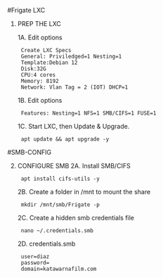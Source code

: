 #Frigate LXC

1. PREP THE LXC

	1A. Edit options

		Create LXC Specs
		General: Priviledged=1 Nesting=1
		Template:Debian 12
		Disk:32G
		CPU:4 cores
		Memory: 8192
		Network: Vlan Tag = 2 (IOT) DHCP=1
		
	1B. Edit options

		Features: Nesting=1 NFS=1 SMB/CIFS=1 FUSE=1
		

	1C. Start LXC, then Update & Upgrade.

		apt update && apt upgrade -y


#SMB-CONFIG

2. CONFIGURE SMB
	2A. Install SMB/CIFS

		apt install cifs-utils -y


	2B. Create a folder in /mnt to mount the share

		mkdir /mnt/smb/Frigate -p


	2C. Create a hidden smb credentials file

		nano ~/.credentials.smb
	
   	2D. credentials.smb

		user=diaz
		password= 
		domain=katawarnafilm.com
